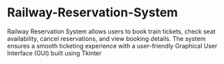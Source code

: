 # Railway-Reservation-System
Railway Reservation System allows users to book train tickets, check seat availability, cancel reservations, and view booking details. The system ensures a smooth ticketing experience with a user-friendly Graphical User Interface (GUI) built using Tkinter
